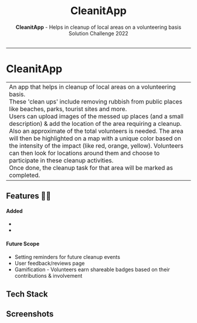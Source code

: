 <h1 align="center">
  CleanitApp
</h1>
<div align="center">
  <strong>CleanitApp</strong> - Helps in cleanup of local areas on a volunteering basis<br>
  Solution Challenge 2022<br><br>
</div>
<hr>

# CleanitApp
<table>
  <tr>
    <td>
An app that helps in cleanup of local areas on a volunteering basis.<br>
These 'clean ups' include removing rubbish from public places like beaches, parks, tourist sites and more.<br>
Users can upload images of the messed up places (and a small description) & add the location of the area requiring a cleanup. Also an approximate of the total volunteers is needed. The area will then be highlighted on a map with a unique color based on the intensity of the impact (like red, orange, yellow). 
Volunteers can then look for locations around them and choose to participate in these cleanup activities. <br>
Once done, the cleanup task for that area will be marked as completed.
    </td>
  </tr>
 </table>
 
## Features :man_technologist:
#### Added
-
-

#### Future Scope
- Setting reminders for future cleanup events
- User feedback/reviews page
- Gamification - Volunteers earn shareable badges based on their contributions & involvement

## Tech Stack

## Screenshots
